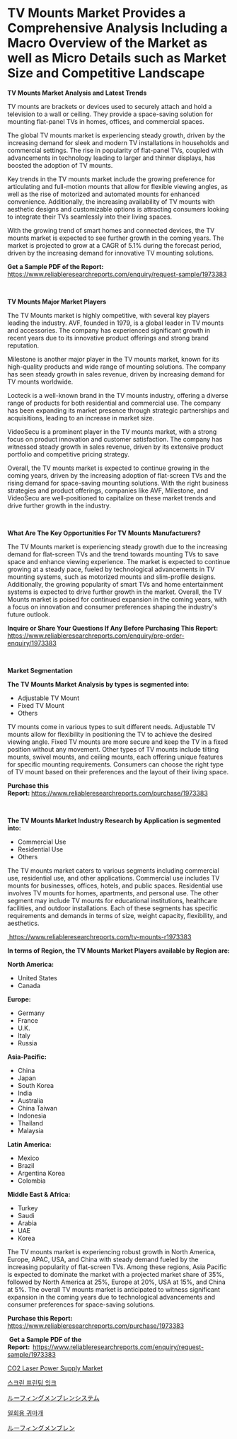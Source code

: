 <p><h1>TV Mounts Market Provides a Comprehensive Analysis Including a Macro Overview of the Market as well as Micro Details such as Market Size and Competitive Landscape</h1></p><p><strong>TV Mounts Market Analysis and Latest Trends</strong></p>
<p><p>TV mounts are brackets or devices used to securely attach and hold a television to a wall or ceiling. They provide a space-saving solution for mounting flat-panel TVs in homes, offices, and commercial spaces.</p><p>The global TV mounts market is experiencing steady growth, driven by the increasing demand for sleek and modern TV installations in households and commercial settings. The rise in popularity of flat-panel TVs, coupled with advancements in technology leading to larger and thinner displays, has boosted the adoption of TV mounts.</p><p>Key trends in the TV mounts market include the growing preference for articulating and full-motion mounts that allow for flexible viewing angles, as well as the rise of motorized and automated mounts for enhanced convenience. Additionally, the increasing availability of TV mounts with aesthetic designs and customizable options is attracting consumers looking to integrate their TVs seamlessly into their living spaces.</p><p>With the growing trend of smart homes and connected devices, the TV mounts market is expected to see further growth in the coming years. The market is projected to grow at a CAGR of 5.1% during the forecast period, driven by the increasing demand for innovative TV mounting solutions.</p></p>
<p><strong>Get a Sample PDF of the Report:&nbsp;</strong> <a href="https://www.reliableresearchreports.com/enquiry/request-sample/1973383">https://www.reliableresearchreports.com/enquiry/request-sample/1973383</a></p>
<p>&nbsp;</p>
<p><strong>TV Mounts Major Market Players</strong></p>
<p><p>The TV Mounts market is highly competitive, with several key players leading the industry. AVF, founded in 1979, is a global leader in TV mounts and accessories. The company has experienced significant growth in recent years due to its innovative product offerings and strong brand reputation.</p><p>Milestone is another major player in the TV mounts market, known for its high-quality products and wide range of mounting solutions. The company has seen steady growth in sales revenue, driven by increasing demand for TV mounts worldwide.</p><p>Locteck is a well-known brand in the TV mounts industry, offering a diverse range of products for both residential and commercial use. The company has been expanding its market presence through strategic partnerships and acquisitions, leading to an increase in market size.</p><p>VideoSecu is a prominent player in the TV mounts market, with a strong focus on product innovation and customer satisfaction. The company has witnessed steady growth in sales revenue, driven by its extensive product portfolio and competitive pricing strategy.</p><p>Overall, the TV mounts market is expected to continue growing in the coming years, driven by the increasing adoption of flat-screen TVs and the rising demand for space-saving mounting solutions. With the right business strategies and product offerings, companies like AVF, Milestone, and VideoSecu are well-positioned to capitalize on these market trends and drive further growth in the industry.</p></p>
<p>&nbsp;</p>
<p><strong>What Are The Key Opportunities For TV Mounts Manufacturers?</strong></p>
<p><p>The TV Mounts market is experiencing steady growth due to the increasing demand for flat-screen TVs and the trend towards mounting TVs to save space and enhance viewing experience. The market is expected to continue growing at a steady pace, fueled by technological advancements in TV mounting systems, such as motorized mounts and slim-profile designs. Additionally, the growing popularity of smart TVs and home entertainment systems is expected to drive further growth in the market. Overall, the TV Mounts market is poised for continued expansion in the coming years, with a focus on innovation and consumer preferences shaping the industry's future outlook.</p></p>
<p><strong>Inquire or Share Your Questions If Any Before Purchasing This Report:</strong> <a href="https://www.reliableresearchreports.com/enquiry/pre-order-enquiry/1973383">https://www.reliableresearchreports.com/enquiry/pre-order-enquiry/1973383</a></p>
<p>&nbsp;</p>
<p><strong>Market Segmentation</strong></p>
<p><strong>The TV Mounts Market Analysis by types is segmented into:</strong></p>
<p><ul><li>Adjustable TV Mount</li><li>Fixed TV Mount</li><li>Others</li></ul></p>
<p><p>TV mounts come in various types to suit different needs. Adjustable TV mounts allow for flexibility in positioning the TV to achieve the desired viewing angle. Fixed TV mounts are more secure and keep the TV in a fixed position without any movement. Other types of TV mounts include tilting mounts, swivel mounts, and ceiling mounts, each offering unique features for specific mounting requirements. Consumers can choose the right type of TV mount based on their preferences and the layout of their living space.</p></p>
<p><strong>Purchase this Report:&nbsp;</strong><a href="https://www.reliableresearchreports.com/purchase/1973383">https://www.reliableresearchreports.com/purchase/1973383</a></p>
<p>&nbsp;</p>
<p><strong>The TV Mounts Market Industry Research by Application is segmented into:</strong></p>
<p><ul><li>Commercial Use</li><li>Residential Use</li><li>Others</li></ul></p>
<p><p>The TV mounts market caters to various segments including commercial use, residential use, and other applications. Commercial use includes TV mounts for businesses, offices, hotels, and public spaces. Residential use involves TV mounts for homes, apartments, and personal use. The other segment may include TV mounts for educational institutions, healthcare facilities, and outdoor installations. Each of these segments has specific requirements and demands in terms of size, weight capacity, flexibility, and aesthetics.</p></p>
<p><a href="https://www.reliableresearchreports.com/tv-mounts-r1973383">&nbsp;https://www.reliableresearchreports.com/tv-mounts-r1973383</a></p>
<p><strong>In terms of Region, the TV Mounts Market Players available by Region are:</strong></p>
<p>
    <p> <strong> North America: </strong>
        <ul>
            <li>United States</li>
            <li>Canada</li>
        </ul>
        </p> 
    <p> <strong> Europe: </strong>
        <ul>
            <li>Germany</li>
            <li>France</li>
            <li>U.K.</li>
            <li>Italy</li>
            <li>Russia</li>
        </ul>
        </p> 
    <p> <strong> Asia-Pacific: </strong>
        <ul>
            <li>China</li>
            <li>Japan</li>
            <li>South Korea</li>
            <li>India</li>
            <li>Australia</li>
            <li>China Taiwan</li>
            <li>Indonesia</li>
            <li>Thailand</li>
            <li>Malaysia</li>
        </ul>
        </p> 
    <p> <strong> Latin America: </strong>
        <ul>
            <li>Mexico</li>
            <li>Brazil</li>
            <li>Argentina Korea</li>
            <li>Colombia</li>
        </ul>
        </p> 
    <p> <strong> Middle East & Africa: </strong>
        <ul>
            <li>Turkey</li>
            <li>Saudi</li>
            <li>Arabia</li>
            <li>UAE</li>
            <li>Korea</li>
        </ul>
    </p>
    </p>
<p><p>The TV mounts market is experiencing robust growth in North America, Europe, APAC, USA, and China with steady demand fueled by the increasing popularity of flat-screen TVs. Among these regions, Asia Pacific is expected to dominate the market with a projected market share of 35%, followed by North America at 25%, Europe at 20%, USA at 15%, and China at 5%. The overall TV mounts market is anticipated to witness significant expansion in the coming years due to technological advancements and consumer preferences for space-saving solutions.</p></p>
<p><strong>Purchase this Report: </strong><a href="https://www.reliableresearchreports.com/purchase/1973383">https://www.reliableresearchreports.com/purchase/1973383</a></p>
<p>&nbsp;<strong>Get a Sample PDF of the Report:&nbsp;&nbsp;</strong><a href="https://www.reliableresearchreports.com/enquiry/request-sample/1973383">https://www.reliableresearchreports.com/enquiry/request-sample/1973383</a></p>
<p><strong></strong></p>
<p><p><a href="https://github.com/ashepherd82/Market-Research-Report-List-4/blob/main/co2-laser-power-supply-market.md">CO2 Laser Power Supply Market</a></p><p><a href="https://github.com/nuekbpymrrz5/Market-Research-Report-List-1/blob/main/404893633575.md">스크린 프린팅 잉크</a></p><p><a href="https://github.com/VellaJacobi2023/Market-Research-Report-List-1/blob/main/394478737536.md">ルーフィングメンブレンシステム</a></p><p><a href="https://github.com/BrettWeberrt8767765/Market-Research-Report-List-1/blob/main/101639133576.md">일회용 귀마개</a></p><p><a href="https://github.com/oqxogxyvqe90775/Market-Research-Report-List-1/blob/main/600155137535.md">ルーフィングメンブレン</a></p></p>